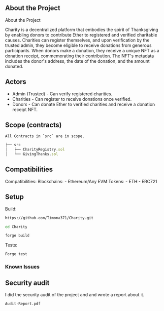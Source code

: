 ## About the Project

About the Project

Charity is a decentralized platform that embodies the spirit of Thanksgiving by enabling donors to contribute Ether to registered and verified charitable causes. Charities can register themselves, and upon verification by the trusted admin, they become eligible to receive donations from generous participants. When donors make a donation, they receive a unique NFT as a donation receipt, commemorating their contribution. The NFT's metadata includes the donor's address, the date of the donation, and the amount donated.


## Actors

- Admin (Trusted) - Can verify registered charities.
- Charities - Can register to receive donations once verified.
- Donors - Can donate Ether to verified charities and receive a donation receipt NFT.

[//]: # (contest-details-close)
[//]: # (scope-open)

## Scope (contracts)

```
All Contracts in `src` are in scope.
```

```js
├── src
│   ├── CharityRegistry.sol
│   └── GivingThanks.sol

```

## Compatibilities

Compatibilities:
Blockchains: - Ethereum/Any EVM
Tokens: - ETH - ERC721

[//]: # (scope-close)
[//]: # (getting-started-open)

## Setup

Build:

```bash
https://github.com/Timona371/Charity.git

cd Charity

forge build
```

Tests:

```bash
Forge test
```

[//]: # (getting-started-close)
[//]: # (known-issues-open)

### Known Issues

## Security audit
I did the security audit of the project and and wrote a report about it.
```
Audit-Report.pdf
```


[//]: # (known-issues-close)
